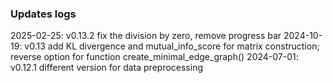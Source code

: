### Updates logs
2025-02-25: v0.13.2 fix the division by zero, remove progress bar
2024-10-19: v0.13 add KL divergence and mutual_info_score for matrix construction; reverse option for function create_minimal_edge_graph()
2024-07-01: v0.12.1 different version for data preprocessing